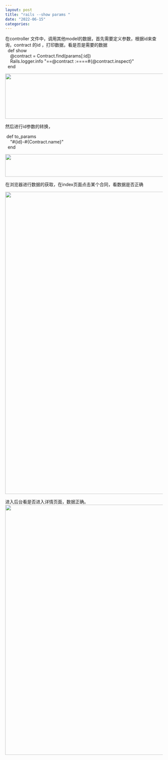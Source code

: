 ```yaml
---
layout: post
title: "rails --show params "
date: "2022-06-15"
categories: 
---
```

<p>在controller 文件中，调用其他model的数据，首先需要定义参数，根据id来查询，contract 的id ，打印数据，看是否是需要的数据<br />
&nbsp; def show<br />
&nbsp;&nbsp;&nbsp; @contract = Contract.find(params[:id])<br />
&nbsp;&nbsp;&nbsp; Rails.logger.info &quot;==@contract :====#{@contract.inspect}&quot;<br />
&nbsp; end</p>

<p><img height="144" src="/uploads/ckeditor/pictures/33/image-20220615141039-1.png" width="706" /></p>

<p>然后进行id参数的转换，</p>

<p>&nbsp;def to_params<br />
&nbsp;&nbsp;&nbsp; &quot;#{id}-#{Contract.name}&quot;<br />
&nbsp; end</p>

<p><img height="72" src="/uploads/ckeditor/pictures/36/image-20220615141655-4.png" width="564" /></p>

<p>在浏览器进行数据的获取，在index页面点击某个合同，看数据是否正确</p>

<p><img height="964" src="/uploads/ckeditor/pictures/34/image-20220615141507-2.png" width="1102" /></p>

<p>进入后台看是否进入详情页面，数据正确。<img height="798" src="/uploads/ckeditor/pictures/35/image-20220615141532-3.png" width="1920" /></p>

<p>&nbsp;</p>

<p>&nbsp;</p>

